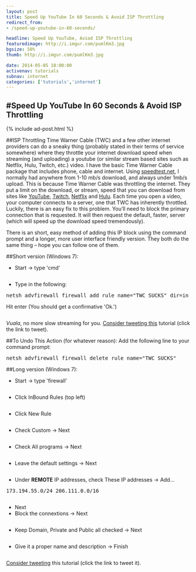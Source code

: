 ```yaml
---
layout: post
title: Speed Up YouTube In 60 Seconds & Avoid ISP Throttling
redirect_from:
- /speed-up-youtube-in-60-seconds/

headline: Speed Up YouTube, Aviod ISP Throttling
featuredimage: http://i.imgur.com/pumlKm3.jpg
bgsize: 50%
thumb: http://i.imgur.com/pumlKm3.jpg

date: 2014-05-05 10:00:00
activenav: tutorials
subnav: internet
categories: ['tutorials','internet']
---
```

#Speed Up YouTube In 60 Seconds & Avoid ISP Throttling
---

{% include ad-post.html %}

##ISP Throttling
Time Warner Cable (TWC) and a few other internet providers can do a sneaky thing (probably stated in their terms of service somewhere) where they throttle your internet download speed when streaming (and uploading) a youtube (or similar stream based sites such as Netflix, Hulu, Twitch, etc.) video. I have the basic Time Warner Cable package that includes phone, cable and internet. Using <a href="http://speedtest.net/">speedtest.net</a>, I normally had anywhere from 1-10 mb/s download, and always under 1mb/s upload. This is because Time Warner Cable was throttling the internet. They put a limit on the download, or stream, speed that you can download from sites like [YouTube](http://youtube.com/mediaunmasked), [Twitch](http://twitch.tv/), [Netflix](http://gan.doubleclick.net/gan_click?lid=41000000035479067&pubid=21000000000604432&lsrc=17) and [Hulu](http://hulu.com/). Each time you open a video, your computer connects to a server, one that TWC has inherently throttled. Luckily, there is an easy fix to this problem. You’ll need to block the primary connection that is requested. It will then request the default, faster, server (which will speed up the download speed tremendously).

There is an short, easy method of adding this IP block using the command prompt and a longer, more user interface friendly version. They both do the same thing – hope you can follow one of them.

##Short version (Windows 7):

* Start -> type 'cmd'

<img src="http://i.imgur.com/iSDNPAV.png" alt="">

* Type in the following:

<pre>netsh advfirewall firewall add rule name="TWC SUCKS" dir=in action=block remoteip=173.194.55.0/24,206.111.0.0/16 enable=yes</pre>

Hit enter (You should get a confirmative 'Ok.')

<img src="http://i.imgur.com/3rvH6Xt.png" alt="">

*Vuala*, no more slow streaming for you. [Consider tweeting this](http://clicktotweet.com/F4cKH) tutorial (click the link to tweet).

##To Undo This Action (for whatever reason):
Add the following line to your command prompt:

<pre>netsh advfirewall firewall delete rule name="TWC SUCKS"</pre>

##Long version (Windows 7):

* Start -> type 'firewall'

<img src="http://i.imgur.com/Zo8HQFo.png" alt="">

* Click InBound Rules (top left)

<img src="http://i.imgur.com/L2JDXcG.png" alt="">

* Click New Rule

<img src="http://i.imgur.com/rbxj94X.png" alt="">

* Check Custom -> Next

<img src="http://i.imgur.com/srk7Z0W.png" alt="">

* Check All programs -> Next

<img src="http://i.imgur.com/cPePvWF.png" alt="">

* Leave the default settings -> Next

<img src="http://i.imgur.com/8bdpjm8.png" alt="">

* Under **REMOTE** IP addresses, check These IP addresses -> Add…

<pre>173.194.55.0/24 206.111.0.0/16</pre>

<img src="http://i.imgur.com/Vx6CKd1.png" alt="">

* Next
* Block the connextions -> Next

<img src="http://i.imgur.com/fnPrPr4.png" alt="">

* Keep Domain, Private and Public all checked -> Next

<img src="http://i.imgur.com/4fMNM2i.png" alt="">

* Give it a proper name and description -> Finish

<img src="http://i.imgur.com/z3OqYyA.png" alt="">

<a href="http://clicktotweet.com/F4cKH">Consider tweeting</a> this tutorial (click the link to tweet it).